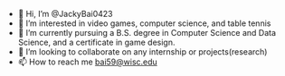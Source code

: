 - 👋 Hi, I’m @JackyBai0423
- 👀 I’m interested in video games, computer science, and table tennis
- 🌱 I’m currently pursuing a B.S. degree in Computer Science and Data Science, and a certificate in game design.
- 💞️ I’m looking to collaborate on any internship or projects(research)
- 📫 How to reach me bai59@wisc.edu

<!---
JackyBai0423/JackyBai0423 is a ✨ special ✨ repository because its `README.md` (this file) appears on your GitHub profile.
You can click the Preview link to take a look at your changes.
--->
